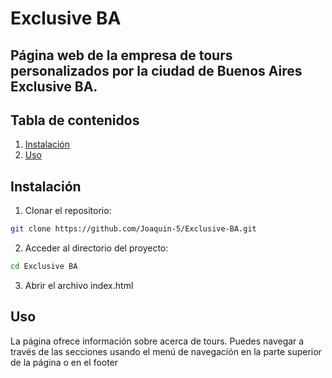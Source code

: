 # Exclusive BA

## Página web de la empresa de tours personalizados por la ciudad de Buenos Aires Exclusive BA.

## Tabla de contenidos
1. [Instalación](#instalación)
2. [Uso](#uso)

## Instalación
1. Clonar el repositorio:
  ```sh
  git clone https://github.com/Joaquin-5/Exclusive-BA.git
  ```
2. Acceder al directorio del proyecto:
  ```sh
  cd Exclusive BA
  ```
3. Abrir el archivo index.html

## Uso
La página ofrece información sobre acerca de tours. Puedes navegar a través de las secciones usando el menú de navegación en la parte superior de la página o en el footer
